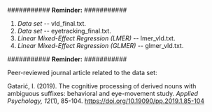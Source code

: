 ########### **Reminder:** ###########

1. *Data set* -- vld_final.txt.
2. *Data set* -- eyetracking_final.txt.
3. *Linear Mixed-Effect Regression (LMER)* -- lmer_vld.txt.
4. *Linear Mixed-Effect Regression (GLMER)* -- glmer_vld.txt.

########### **Reminder:** ###########

Peer-reviewed journal article related to the data set: 

Gatarić, I. (2019). The cognitive processing of derived nouns with ambiguous suffixes: behavioral and eye-movement study. *Applied Psychology, 12*(1), 85-104. https://doi.org/10.19090/pp.2019.1.85-104
